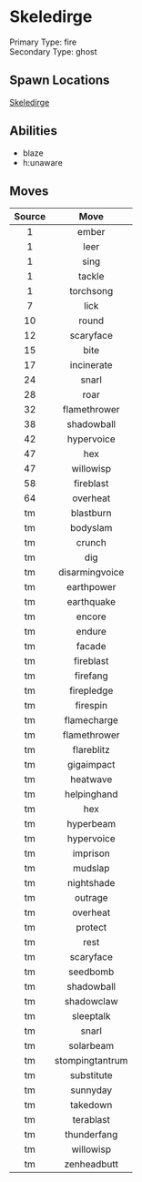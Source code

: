 # Skeledirge  
Primary Type: fire  
Secondary Type: ghost  
  
## Spawn Locations  
[Skeledirge](/data/spawn_presets/skeledirge.md)  
  
## Abilities  
  * blaze
  * h:unaware
  
  
## Moves  
  
| Source | Move |  
|:---:|:---:|  
| 1 | ember |  
| 1 | leer |  
| 1 | sing |  
| 1 | tackle |  
| 1 | torchsong |  
| 7 | lick |  
| 10 | round |  
| 12 | scaryface |  
| 15 | bite |  
| 17 | incinerate |  
| 24 | snarl |  
| 28 | roar |  
| 32 | flamethrower |  
| 38 | shadowball |  
| 42 | hypervoice |  
| 47 | hex |  
| 47 | willowisp |  
| 58 | fireblast |  
| 64 | overheat |  
| tm | blastburn |  
| tm | bodyslam |  
| tm | crunch |  
| tm | dig |  
| tm | disarmingvoice |  
| tm | earthpower |  
| tm | earthquake |  
| tm | encore |  
| tm | endure |  
| tm | facade |  
| tm | fireblast |  
| tm | firefang |  
| tm | firepledge |  
| tm | firespin |  
| tm | flamecharge |  
| tm | flamethrower |  
| tm | flareblitz |  
| tm | gigaimpact |  
| tm | heatwave |  
| tm | helpinghand |  
| tm | hex |  
| tm | hyperbeam |  
| tm | hypervoice |  
| tm | imprison |  
| tm | mudslap |  
| tm | nightshade |  
| tm | outrage |  
| tm | overheat |  
| tm | protect |  
| tm | rest |  
| tm | scaryface |  
| tm | seedbomb |  
| tm | shadowball |  
| tm | shadowclaw |  
| tm | sleeptalk |  
| tm | snarl |  
| tm | solarbeam |  
| tm | stompingtantrum |  
| tm | substitute |  
| tm | sunnyday |  
| tm | takedown |  
| tm | terablast |  
| tm | thunderfang |  
| tm | willowisp |  
| tm | zenheadbutt |  
  
